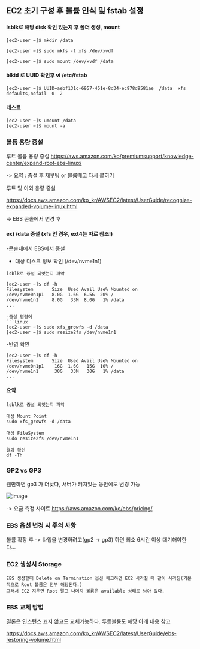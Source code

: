 ## EC2 초기 구성 후 볼륨 인식 및 fstab 설정

#### lsblk로 해당 disk 확인 있는지 후 폴더 생성, mount 

```
[ec2-user ~]$ mkdir /data

[ec2-user ~]$ sudo mkfs -t xfs /dev/xvdf

[ec2-user ~]$ sudo mount /dev/xvdf /data
```

#### blkid 로 UUID 확인후 vi /etc/fstab

```
[ec2-user ~]$ UUID=aebf131c-6957-451e-8d34-ec978d9581ae  /data  xfs  defaults,nofail  0  2
```

#### 테스트

```
[ec2-user ~]$ umount /data
[ec2-user ~]$ mount -a
```



### 볼륨 용량 증설

루트 볼륨 용량 증설
https://aws.amazon.com/ko/premiumsupport/knowledge-center/expand-root-ebs-linux/

-> 요약 : 증설 후 재부팅 or 볼륨떼고 다시 붙히기

루트 및 이외 용량 증설

https://docs.aws.amazon.com/ko_kr/AWSEC2/latest/UserGuide/recognize-expanded-volume-linux.html

-> EBS 콘솔에서 변경 후 

#### ex) /data 증설 (xfs 인 경우, ext4는 따로 참조!)

-콘솔내에서 EBS에서 증설

- 대상 디스크 정보 확인 (/dev/nvme1n1)
```linux
lsblk로 증설 되엇는지 파악

[ec2-user ~]$ df -h
Filesystem       Size  Used Avail Use% Mounted on
/dev/nvme0n1p1   8.0G  1.6G  6.5G  20% /
/dev/nvme1n1     8.0G   33M  8.0G   1% /data
...

-증설 명령어
```linux
[ec2-user ~]$ sudo xfs_growfs -d /data
[ec2-user ~]$ sudo resize2fs /dev/nvme1n1
```

-반영 확인
```linux
[ec2-user ~]$ df -h
Filesystem       Size  Used Avail Use% Mounted on
/dev/nvme0n1p1    16G  1.6G   15G  10% /
/dev/nvme1n1      30G   33M   30G   1% /data
...
```

#### 요약

```
lsblk로 증설 되엇는지 파악

대상 Mount Point
sudo xfs_growfs -d /data

대상 FileSystem
sudo resize2fs /dev/nvme1n1

결과 확인
df -Th
```


### GP2 vs GP3

웬만하면 gp3 가 더낮다, 서버가 켜져있는 동안에도 변경 가능

![image](https://user-images.githubusercontent.com/38831314/129137908-f40cfbf4-d586-444e-921a-4afaa5ab1a54.png)


-> 요금 측정 사이트
https://aws.amazon.com/ko/ebs/pricing/

### EBS 옵션 변경 시 주의 사항

볼륨 확장 후 -> 타입을 변경하려고(gp2 -> gp3) 하면 최소 6시간 이상 대기해야한다...

### EC2 생성시 Storage

```
EBS 생성할때 Delete on Termination 옵션 체크하면 EC2 사라질 때 같이 사라짐(기본적으로 Root 볼륨은 전부 해당된다.)
그래서 EC2 지우면 Root 말고 나머지 볼륨은 available 상태로 남아 있다.
```

### EBS 교체 방법

결론은 인스턴스 끄지 않고도 교체가능하다. 루트볼륨도 해당 아래 내용 참고

https://docs.aws.amazon.com/ko_kr/AWSEC2/latest/UserGuide/ebs-restoring-volume.html


